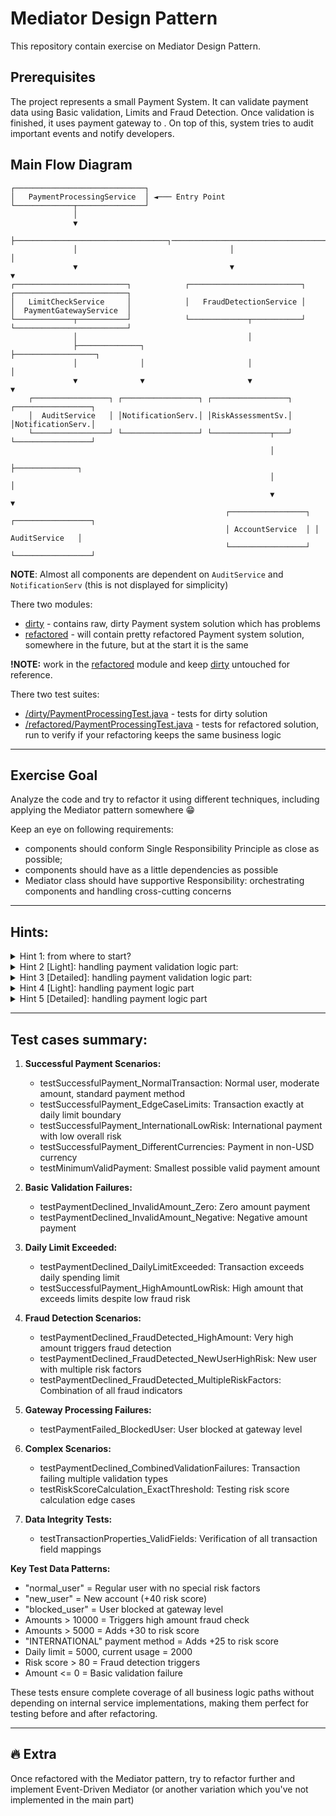 # Mediator Design Pattern

This repository contain exercise on Mediator Design Pattern.

## Prerequisites

The project represents a small Payment System. It can validate payment data using Basic validation, Limits and Fraud
Detection. Once validation is finished, it uses payment gateway to .
On top of this, system tries to audit important events and notify developers.

## Main Flow Diagram

```
┌─────────────────────────────┐
│   PaymentProcessingService  │ ◄─── Entry Point
└─────────────┬───────────────┘
              │
              ▼
              ├──────────────────────────────────┐────────────────────────────────────────────┐
              │                                  │                                            │
              ▼                                  ▼                                            ▼
┌─────────────────────────┐            ┌─────────────────────────┐                  ┌─────────────────────────┐
│   LimitCheckService     │            │   FraudDetectionService │                  │  PaymentGatewayService  │
└─────────────┬───────────┘            └─────────────┬───────────┘                  └─────────────────────────┘
              │                                      │
              ├──────────────┐                       ├──────────────────┐
              │              │                       │                  │
              ▼              ▼                       ▼                  ▼
    ┌─────────────────┐ ┌─────────────────┐ ┌─────────────────┐ ┌─────────────────┐
    │  AuditService   │ │NotificationServ.│ │RiskAssessmentSv.│ │NotificationServ.│
    └─────────────────┘ └─────────────────┘ └─────────────┬───┘ └─────────────────┘
                                                          │
                                                          ├──────────────┐
                                                          │              │
                                                          ▼              ▼
                                                ┌─────────────────┐ ┌─────────────────┐
                                                │ AccountService  │ │  AuditService   │
                                                └─────────────────┘ └─────────────────┘
```

**NOTE**: Almost all components are dependent on `AuditService` and `NotificationServ` (this is not displayed for
simplicity)

There two modules:

- [dirty](src%2Fmain%2Fjava%2Forg%2Fcodeus%2Fdesign_patterns%2Fmediator%2Fdirty) - contains raw, dirty Payment system
  solution which has problems
- [refactored](src%2Fmain%2Fjava%2Forg%2Fcodeus%2Fdesign_patterns%2Fmediator%2Frefactored) - will contain pretty
  refactored Payment system solution, somewhere in the future, but at the start it is the same

**!NOTE:** work in the [refactored](src%2Fmain%2Fjava%2Forg%2Fcodeus%2Fdesign_patterns%2Fmediator%2Frefactored) module
and keep [dirty](src%2Fmain%2Fjava%2Forg%2Fcodeus%2Fdesign_patterns%2Fmediator%2Fdirty) untouched for reference.

There two test suites:

- [/dirty/PaymentProcessingTest.java](src%2Ftest%2Fjava%2Forg%2Fcodeus%2Fdesign_patterns%2Fmediator%2Fdirty%2FPaymentProcessingTest.java) -
  tests for dirty solution
- [/refactored/PaymentProcessingTest.java](src%2Ftest%2Fjava%2Forg%2Fcodeus%2Fdesign_patterns%2Fmediator%2Frefactored%2FPaymentProcessingTest.java) -
  tests for refactored solution, run to verify if your refactoring keeps the same business logic

---

## Exercise Goal

Analyze the code and try to refactor it using different techniques, including applying the Mediator pattern somewhere 😁

Keep an eye on following requirements:

- components should conform Single Responsibility Principle as close as possible;
- components should have as a little dependencies as possible
- Mediator class should have supportive Responsibility: orchestrating components and handling cross-cutting concerns

---

## Hints:

<details> 
<summary>Hint 1: from where to start?</summary>
org.codeus.design_patterns.mediator.dirty.payment.PaymentProcessingService is a good base for mediator, but you should remove all business logic from it. See requirements above.
</details>
<details> 
<summary>Hint 2 [Light]: handling payment validation logic part: </summary>
Are all business logic encapsulated in a separate service?
Should validation-related services be somehow grouped?
</details>
<details> 
<summary>Hint 3 [Detailed]: handling payment validation logic part: </summary>
You could extract amount validation logic to a separate service using the previous hint.
So, now you can have another Mediator/Facade orchestrating all validation steps and handling their cross-cutting concerns.
Once done, PaymentProcessingService (aka main Mediator) will have only one convenient dependency on validation and each validation step can be reused in another implementation of the validation-related Mediator/Facade.
</details>
<details> 
<summary>Hint 4 [Light]: handling payment logic part</summary>
Are all business logic encapsulated in a separate service?
How would you arrange payment and gateway functionalities?
</details>
<details> 
<summary>Hint 5 [Detailed]: handling payment logic part</summary>
You could extract GatewayRequest preparation logic to a separate PaymentService using the previous hint.
So, now you that new service may interact with the GatewayService.
Once done, PaymentProcessingService (aka main Mediator) will have only one convenient dependency on the PaymentService and each validation step can be reused in another implementation of the validation-related Mediator/Facade.
</details>

---

## Test cases summary:

1. **Successful Payment Scenarios:**
    - testSuccessfulPayment_NormalTransaction: Normal user, moderate amount, standard payment method
    - testSuccessfulPayment_EdgeCaseLimits: Transaction exactly at daily limit boundary
    - testSuccessfulPayment_InternationalLowRisk: International payment with low overall risk
    - testSuccessfulPayment_DifferentCurrencies: Payment in non-USD currency
    - testMinimumValidPayment: Smallest possible valid payment amount

2. **Basic Validation Failures:**
    - testPaymentDeclined_InvalidAmount_Zero: Zero amount payment
    - testPaymentDeclined_InvalidAmount_Negative: Negative amount payment

3. **Daily Limit Exceeded:**
    - testPaymentDeclined_DailyLimitExceeded: Transaction exceeds daily spending limit
    - testSuccessfulPayment_HighAmountLowRisk: High amount that exceeds limits despite low fraud risk

4. **Fraud Detection Scenarios:**
    - testPaymentDeclined_FraudDetected_HighAmount: Very high amount triggers fraud detection
    - testPaymentDeclined_FraudDetected_NewUserHighRisk: New user with multiple risk factors
    - testPaymentDeclined_FraudDetected_MultipleRiskFactors: Combination of all fraud indicators

5. **Gateway Processing Failures:**
    - testPaymentFailed_BlockedUser: User blocked at gateway level

6. **Complex Scenarios:**
    - testPaymentDeclined_CombinedValidationFailures: Transaction failing multiple validation types
    - testRiskScoreCalculation_ExactThreshold: Testing risk score calculation edge cases

7. **Data Integrity Tests:**
    - testTransactionProperties_ValidFields: Verification of all transaction field mappings

**Key Test Data Patterns:**

- "normal_user" = Regular user with no special risk factors
- "new_user" = New account (+40 risk score)
- "blocked_user" = User blocked at gateway level
- Amounts > 10000 = Triggers high amount fraud check
- Amounts > 5000 = Adds +30 to risk score
- "INTERNATIONAL" payment method = Adds +25 to risk score
- Daily limit = 5000, current usage = 2000
- Risk score > 80 = Fraud detection triggers
- Amount <= 0 = Basic validation failure

These tests ensure complete coverage of all business logic paths without depending on internal service implementations,
making them perfect for testing before and after refactoring.

---

## 🔥 Extra

Once refactored with the Mediator pattern, try to refactor further and implement Event-Driven Mediator (or another
variation which you've not implemented in the main part)
